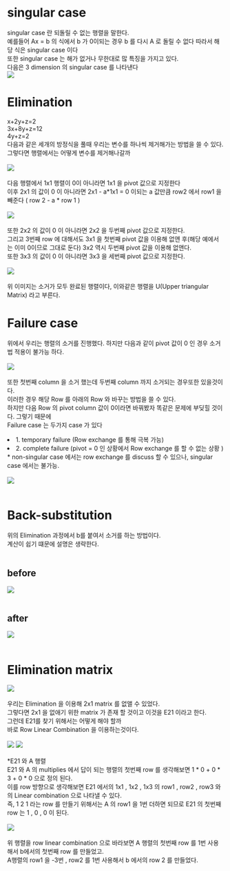 # singular case
singular case 란 되돌릴 수 없는 행렬을 말한다.<br>
예를들어 Ax = b 의 식에서 b 가 0이되는 경우 b 를 다시 A 로 돌릴 수 없다 따라서 해당 식은 singular case 이다<br>
또한 singular case 는 해가 없거나 무한대로 많 특징을 가지고 있다.<br>
다음은 3 dimension 의 singular case 를 나타낸다<br>
<img src="https://user-images.githubusercontent.com/53939100/74938234-f42d6300-5430-11ea-9add-0448830ba4ef.png"></img><br>

# Elimination
x+2y+z=2<br>
3x+8y+z=12<br>
4y+z=2<br>
다음과 같은 세개의 방정식을 풀때 우리는 변수를 하나씩 제거해가는 방법을 쓸 수 있다.<br>
그렇다면 행렬에서는 어떻게 변수를 제거해나갈까<br>
<br>
<img src="https://user-images.githubusercontent.com/53939100/74939521-5dae7100-5433-11ea-8ca4-46a3e9df8ab2.png"></img><br><br>
다음 행렬에서 1x1 행렬이 0이 아니라면 1x1 을 pivot 값으로 지정한다 <br>
이후 2x1 의 값이 0 이 아니라면 2x1 - a*1x1 = 0 이되는 a 값만큼 row2 에서 row1 을 빼준다 ( row 2 - a * row 1 )<br><br>
<img src="https://user-images.githubusercontent.com/53939100/74939567-7880e580-5433-11ea-950b-779fa31fc461.png"></img><br><br>
또한 2x2 의 값이 0 이 아니라면 2x2 을 두번째 pivot 값으로 지정한다.<br>
그리고 3번째 row 에 대해서도 3x1 을 첫번째 pivot 값을 이용해 없앤 후(해당 예에서는 이미 0이므로 그대로 둔다) 3x2 역시 두번째 pivot 값을 이용해 없앤다.<br>
또한 3x3 의 값이 0 이 아니라면 3x3 을 세번째 pivot 값으로 지정한다.<br><br>
<img src="https://user-images.githubusercontent.com/53939100/74939627-92222d00-5433-11ea-8411-c3ffe4bd5c50.png"></img><br><br>위 이미지는 소거가 모두 완료된 행렬이다, 이와같은 행렬을 U(Upper triangular Matrix) 라고 부른다.<br>

# Failure case
위에서 우리는 행렬의 소거를 진행했다. 하지만 다음과 같이 pivot 값이 0 인 경우 소거법 적용이 불가능 하다.<br><br>
<img src='https://user-images.githubusercontent.com/53939100/74941364-3b6a2280-5436-11ea-961d-d63631919160.png'></img><br><br>
또한 첫번째 column 을 소거 했는데 두번째 column 까지 소거되는 경우또한 있을것이다.<br>
이러한 경우 해당 Row 를 아래의 Row 와 바꾸는 방법을 쓸 수 있다.<br>
하지만 다음 Row 의 pivot column 값이 0이라면 바꿔봤자 똑같은 문제에 부딪힐 것이다. 그렇기 때문에<br>
Failure case 는 두가지 case 가 있다<br>
<li> 1. temporary failure (Row exchange 를 통해 극복 가능)</li>
<li> 2. complete failure (pivot = 0 인 상황에서 Row exchange 를 할 수 없는 상황 )</li>
* non-singular case 에서는 row exchange 를 discuss 할 수 있으나, singular case 에서는 불가능.<br><br>
<img src="https://user-images.githubusercontent.com/53939100/74946275-62c3ee00-543c-11ea-85c6-009b58297036.png"></img><br><br>

# Back-substitution
위의 Elimination 과정에서 b를 붙여서 소거를 하는 방법이다.<br>
계산이 쉽기 떄문에 설명은 생략한다.<br><br>
## before
<img src="https://user-images.githubusercontent.com/53939100/74944364-44102800-5439-11ea-800a-49ea356cf03a.png"></img><br><br>
## after
<img src="https://user-images.githubusercontent.com/53939100/74944537-8cc7e100-5439-11ea-8de6-2fc0f92a2d16.png"></img><br><br>

# Elimination matrix
<img src='https://user-images.githubusercontent.com/53939100/74939521-5dae7100-5433-11ea-8ca4-46a3e9df8ab2.png'></img><br><br>
우리는 Elimination 을 이용해 2x1 matrix 를 없앨 수 있었다.<br>
그렇다면 2x1 을 없애기 위한 matrix 가 존재 할 것이고 이것을 E21 이라고 한다.<br>
그런데 E21를 찾기 위해서는 어떻게 해야 할까<br>
바로 Row Linear Combination 을 이용하는것이다.<br><br>
<img src='https://user-images.githubusercontent.com/53939100/74948040-1201c480-543f-11ea-83b1-3ddfc773b5d3.png'></img>
<img src='https://user-images.githubusercontent.com/53939100/74939521-5dae7100-5433-11ea-8ca4-46a3e9df8ab2.png'></img>
<br><br>
*E21 와 A 행렬<br>
E21 와 A 의 multiplies 에서 답이 되는 행렬의 첫번째 row 를 생각해보면 1 * 0 + 0 * 3 + 0 * 0 으로 정의 된다.<br>
이를 row 방향으로 생각해보면 E21 에서의 1x1 , 1x2 , 1x3 의 row1 , row2 , row3 와의 Linear combination 으로 나타낼 수 있다.<br>
즉, 1 2 1 라는 row 를 만들기 위해서는 A 의 row1 을 1번 더하면 되므로 E21 의 첫번째 row 는 1 , 0 , 0 이 된다.<br><br>
<img src="https://user-images.githubusercontent.com/53939100/75007020-22ee1c80-54b7-11ea-9d84-9449763a692a.png"></img><br><br>
위 행렬을 row linear combination 으로 바라보면 A 행렬의 첫번째 row 를 1번 사용해서 b에서의 첫번째 row 를 만들었고.<br>
A행렬의 row1 을 -3번 , row2 를 1번 사용해서 b 에서의 row 2 를 만들었다.

